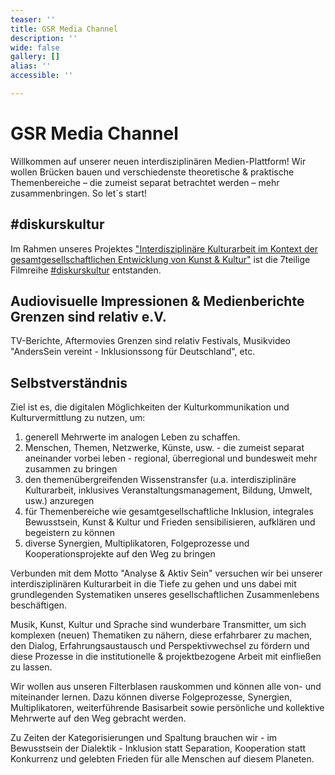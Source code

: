 ```yaml
---
teaser: ''
title: GSR Media Channel
description: ''
wide: false
gallery: []
alias: ''
accessible: ''

---
```

# GSR Media Channel

Willkommen auf unserer neuen interdisziplinären Medien-Plattform! Wir wollen Brücken bauen und verschiedenste theoretische & praktische Themenbereiche – die zumeist separat betrachtet werden – mehr zusammenbringen. So let´s start!

## #diskurskultur

Im Rahmen unseres Projektes ["Interdisziplinäre Kulturarbeit im Kontext der gesamtgesellschaftlichen Entwicklung von Kunst & Kultur"](https://www.grenzensindrelativ.de/aktivitaeten/projekte-und-veranstaltungen/interdisziplinaere-kulturarbeit/allgemein) ist die 7teilige Filmreihe [#diskurskultur](https://www.youtube.com/hashtag/diskurskultur) entstanden.

<video-gallery name="media-diskurskultur"></video-galerie>

## Audiovisuelle Impressionen & Medienberichte Grenzen sind relativ e.V.

TV-Berichte, Aftermovies Grenzen sind relativ Festivals, Musikvideo "AndersSein vereint - Inklusionssong für Deutschland", etc.

<video-gallery name="startseite-video-galerie"></video-galerie>

## Selbstverständnis 

Ziel ist es, die digitalen Möglichkeiten der Kulturkommunikation und Kulturvermittlung zu nutzen, um:

1. generell Mehrwerte im analogen Leben zu schaffen.
2. Menschen, Themen, Netzwerke, Künste, usw. - die zumeist separat aneinander vorbei leben - regional, überregional und bundesweit mehr zusammen zu bringen
3. den themenübergreifenden Wissenstransfer (u.a. interdisziplinäre Kulturarbeit, inklusives Veranstaltungsmanagement, Bildung, Umwelt, usw.) anzuregen
4. für Themenbereiche wie gesamtgesellschaftliche Inklusion, integrales Bewusstsein, Kunst & Kultur und Frieden sensibilisieren, aufklären und begeistern zu können
5. diverse Synergien, Multiplikatoren, Folgeprozesse und Kooperationsprojekte auf den Weg zu bringen

Verbunden mit dem Motto "Analyse & Aktiv Sein" versuchen wir bei unserer interdisziplinären Kulturarbeit in die Tiefe zu gehen und uns dabei mit grundlegenden Systematiken unseres gesellschaftlichen Zusammenlebens beschäftigen.

Musik, Kunst, Kultur und Sprache sind wunderbare Transmitter, um sich komplexen (neuen) Thematiken zu nähern, diese erfahrbarer zu machen, den Dialog, Erfahrungsaustausch und Perspektivwechsel zu fördern und diese Prozesse in die institutionelle & projektbezogene Arbeit mit einfließen zu lassen.

Wir wollen aus unseren Filterblasen rauskommen und können alle von- und miteinander lernen. Dazu können diverse Folgeprozesse, Synergien, Multiplikatoren, weiterführende Basisarbeit sowie persönliche und kollektive Mehrwerte auf den Weg gebracht werden.

Zu Zeiten der Kategorisierungen und Spaltung brauchen wir - im Bewusstsein der Dialektik - Inklusion statt Separation, Kooperation statt Konkurrenz und gelebten Frieden für alle Menschen auf diesem Planeten.

## 